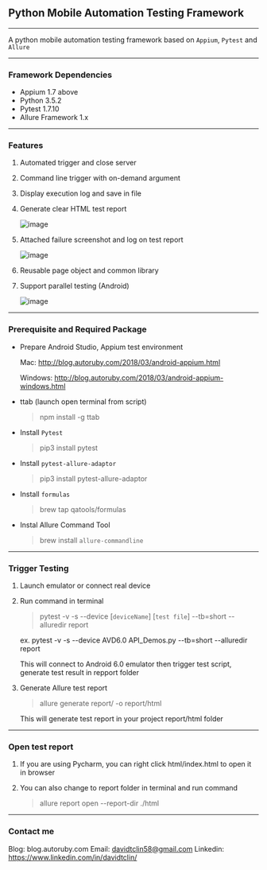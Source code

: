 
## Python Mobile Automation Testing Framework 

---

A python mobile automation testing framework based on ```Appium```, ```Pytest``` and ```Allure``` 

---

### Framework Dependencies

* Appium 1.7 above
* Python 3.5.2
* Pytest 1.7.10
* Allure Framework 1.x 

---

### Features

1. Automated trigger and close server 
2. Command line trigger with on-demand argument
3. Display execution log and save in file 
4. Generate clear HTML test report

    ![image](https://user-images.githubusercontent.com/29251855/39994762-c9d73d10-57ac-11e8-895f-83a3d25cc82d.png)

5. Attached failure screenshot and log on test report

    ![image](https://user-images.githubusercontent.com/29251855/39995019-ac9fffa6-57ad-11e8-9f5a-0d0ec3cbe089.png)

6. Reusable page object and common library 
7. Support parallel testing (Android)

    ![image](https://user-images.githubusercontent.com/29251855/39995064-d14fc70a-57ad-11e8-816a-08754c57c559.png)

---

### Prerequisite and Required Package 

* Prepare Android Studio, Appium test environment

    Mac: http://blog.autoruby.com/2018/03/android-appium.html

    Windows: http://blog.autoruby.com/2018/03/android-appium-windows.html 

* ttab (launch open terminal from script)

    > npm install -g ttab

* Install ```Pytest```

    > pip3 install pytest 

* Install ```pytest-allure-adaptor```

    > pip3 install pytest-allure-adaptor

* Install ```formulas```

    > brew tap qatools/formulas

* Instal Allure Command Tool

    > brew install ```allure-commandline```

---

### Trigger Testing


1. Launch emulator or connect real device 

2. Run command in terminal 

    > pytest -v -s --device [```deviceName```] [```test file```] --tb=short --alluredir report

    ex. pytest -v -s --device AVD6.0 API_Demos.py --tb=short --alluredir report

    This will connect to Android 6.0 emulator then trigger test script, generate test result in repport folder 

3. Generate Allure test report 

    > allure generate report/ -o report/html 

    This will generate test report in your project report/html folder 

---

### Open test report 

1. If you are using Pycharm, you can right click html/index.html to open it in browser

2. You can also change to report folder in terminal and run command 

    > allure report open --report-dir ./html

---

### Contact me

Blog: blog.autoruby.com
Email: davidtclin58@gmail.com
Linkedin: https://www.linkedin.com/in/davidtclin/



